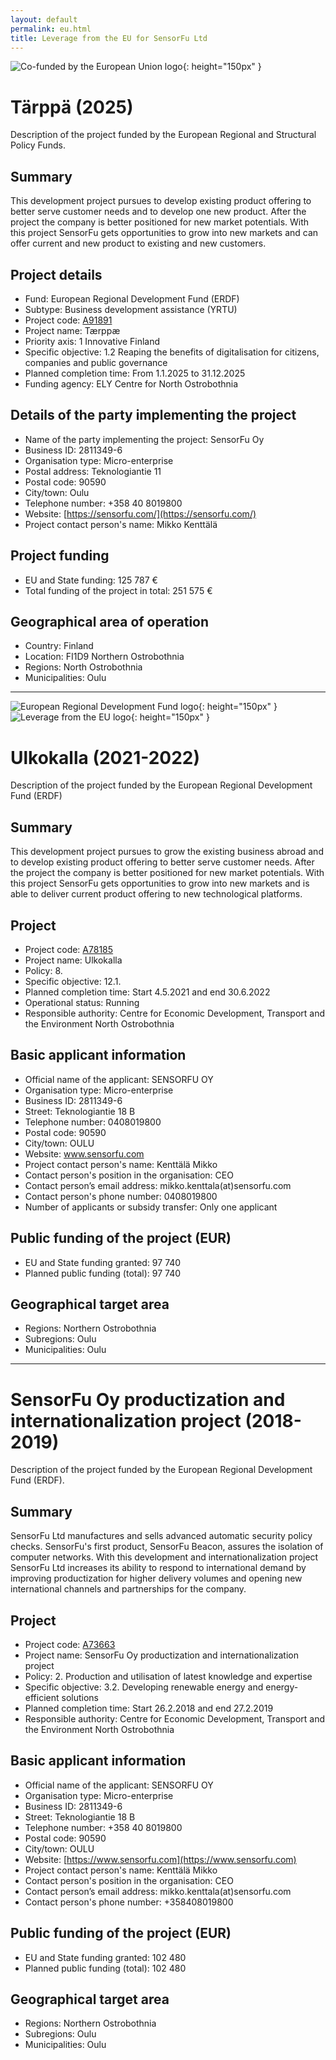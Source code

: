 ```yaml
---
layout: default
permalink: eu.html
title: Leverage from the EU for SensorFu Ltd
---
```


![Co-funded by the European Union logo](eu/EN_Co-fundedbytheEU_RGB_POS.png){: height="150px" }

# Tärppä (2025)

Description of the project funded by the European Regional and Structural Policy
Funds.

## Summary

This development project pursues to develop existing product offering to better
serve customer needs and to develop one new product. After the project the
company is better positioned for new market potentials. With this project
SensorFu gets opportunities to grow into new markets and can offer current and
new product to existing and new customers.

## Project details

 * Fund: European Regional Development Fund (ERDF)
 * Subtype: Business development assistance (YRTU)
 * Project code: [A91891](https://eura2021.fi/hanketietopalvelu?koodi=A91891)
 * Project name: Tærppæ
 * Priority axis: 1 Innovative Finland
 * Specific objective: 1.2 Reaping the benefits of digitalisation for citizens, companies and public governance
 * Planned completion time: From 1.1.2025 to 31.12.2025
 * Funding agency: ELY Centre for North Ostrobothnia


## Details of the party implementing the project

 * Name of the party implementing the project: SensorFu Oy
 * Business ID: 2811349-6
 * Organisation type: Micro-enterprise
 * Postal address: Teknologiantie 11
 * Postal code: 90590
 * City/town: Oulu
 * Telephone number: +358 40 8019800
 * Website: [https://sensorfu.com/](https://sensorfu.com/)
 * Project contact person's name: Mikko Kenttälä

## Project funding

 * EU and State funding: 125 787 €
 * Total funding of the project in total: 251 575 €

## Geographical area of operation

 * Country: Finland
 * Location: FI1D9 Northern Ostrobothnia
 * Regions: North Ostrobothnia
 * Municipalities: Oulu

---

![European Regional Development Fund logo](eu/eu_eakr.png){: height="150px" }
![Leverage from the EU logo](eu/leverage_eu.png){: height="150px" }


# Ulkokalla (2021-2022)

Description of the project funded by the European Regional Development Fund (ERDF)

## Summary

This development project pursues to grow the existing business abroad and to
develop existing product offering to better serve customer needs. After the
project the company is better positioned for new market potentials. With this
project SensorFu gets opportunities to grow into new markets and is able to
deliver current product offering to new technological platforms.

## Project

* Project code: [A78185](https://www.eura2014.fi/rrtiepa/projekti.php?projektikoodi=A78185&lang=en)
* Project name: Ulkokalla
* Policy: 8.
* Specific objective: 12.1.
* Planned completion time: Start 4.5.2021 and end 30.6.2022
* Operational status: Running
* Responsible authority: Centre for Economic Development, Transport and the Environment North Ostrobothnia

## Basic applicant information

* Official name of the applicant: SENSORFU OY
* Organisation type: Micro-enterprise
* Business ID: 2811349-6
* Street: Teknologiantie 18 B
* Telephone number: 0408019800
* Postal code: 90590
* City/town: OULU
* Website: www.sensorfu.com
* Project contact person's name: Kenttälä Mikko
* Contact person's position in the organisation: CEO
* Contact person’s email address: mikko.kenttala(at)sensorfu.com
* Contact person's phone number: 0408019800
* Number of applicants or subsidy transfer: Only one applicant

## Public funding of the project (EUR)

* EU and State funding granted: 97 740
* Planned public funding (total): 97 740

## Geographical target area

* Regions: Northern Ostrobothnia
* Subregions: Oulu
* Municipalities: Oulu

---

# SensorFu Oy productization and internationalization project (2018-2019)

Description of the project funded by the European Regional Development Fund (ERDF).

## Summary

SensorFu Ltd manufactures and sells advanced automatic security policy checks.
SensorFu's first product, SensorFu Beacon, assures the isolation of computer
networks. With this development and internationalization project SensorFu Ltd
increases its ability to respond to international demand by improving
productization for higher delivery volumes and opening new international
channels and partnerships for the company.

## Project

* Project code: [A73663](https://www.eura2014.fi/rrtiepa/projekti.php?projektikoodi=A73663&lang=en)
* Project name: SensorFu Oy productization and internationalization project
* Policy: 2. Production and utilisation of latest knowledge and expertise
* Specific objective: 3.2. Developing renewable energy and energy-efficient solutions
* Planned completion time: Start 26.2.2018 and end 27.2.2019
* Responsible authority: Centre for Economic Development, Transport and the Environment North Ostrobothnia

## Basic applicant information

* Official name of the applicant: SENSORFU OY
* Organisation type: Micro-enterprise
* Business ID: 2811349-6
* Street: Teknologiantie 18 B
* Telephone number: +358 40 8019800
* Postal code: 90590
* City/town: OULU
* Website: [https://www.sensorfu.com](https://www.sensorfu.com)
* Project contact person's name: Kenttälä Mikko
* Contact person's position in the organisation: CEO
* Contact person’s email address: mikko.kenttala(at)sensorfu.com
* Contact person's phone number: +358408019800

## Public funding of the project (EUR)

* EU and State funding granted: 102 480
* Planned public funding (total): 102 480

## Geographical target area

* Regions: Northern Ostrobothnia
* Subregions: Oulu
* Municipalities: Oulu
